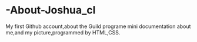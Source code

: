 # -About-Joshua_cl
My first Github account,about the Guild programe mini documentation about me,and my picture,programmed by HTML,CSS. 
